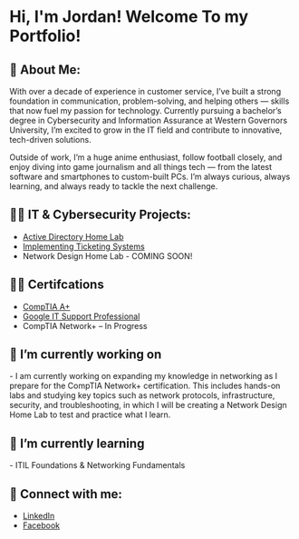 <h1>Hi, I'm Jordan! Welcome To my Portfolio!</h1>

<h2>👋 About Me:</h2>
With over a decade of experience in customer service, I’ve built a strong foundation in communication, problem-solving, and helping others — skills that now fuel my passion for technology. Currently pursuing a bachelor’s degree in Cybersecurity and Information Assurance at Western Governors University, I’m excited to grow in the IT field and contribute to innovative, tech-driven solutions.

Outside of work, I’m a huge anime enthusiast, follow football closely, and enjoy diving into game journalism and all things tech — from the latest software and smartphones to custom-built PCs. I’m always curious, always learning, and always ready to tackle the next challenge.
<h2>👨‍💻 IT & Cybersecurity Projects:</h2>

- [Active Directory Home Lab](https://github.com/JGIT-US/Active-Directory-Lab/blob/main/README.md)
- [Implementing Ticketing Systems](https://github.com/JGIT-US/Implementing-Ticketing-System)
- Network Design Home Lab - COMING SOON!
 
<h2>👨‍🏫 Certifcations </h2>

- [CompTIA A+](https://tinyurl.com/yvxbdavs)
- [Google IT Support Professional](https://tinyurl.com/5n7ndfs6)
- CompTIA Network+ – In Progress

<h2>🔭 I’m currently working on</h2>
- I am currently working on expanding my knowledge in networking as I prepare for the CompTIA Network+ certification. This includes hands-on labs and studying key topics such as network protocols, infrastructure, security, and troubleshooting, in which I will be creating a Network Design Home Lab to test and practice what I learn.
 
<h2>🌱 I’m currently learning </h2>
- ITIL Foundations & 
Networking Fundamentals

<h2> 🤳 Connect with me:</h2>

- [LinkedIn](https://www.linkedin.com/in/jordanit)
- [Facebook](https://www.facebook.com/JITechsolvers)

<!--
**joshmadakor1/joshmadakor1** is a ✨ _special_ ✨ repository because its `README.md` (this file) appears on your GitHub profile.

Here are some ideas to get you started:

- 🔭 I’m currently working on ...
- 🌱 I’m currently learning ...
- 👯 I’m looking to collaborate on ...
- 🤔 I’m looking for help with ...
- 💬 Ask me about ...
- 📫 How to reach me: ...
- 😄 Pronouns: ...
- ⚡ Fun fact: ...
-->
